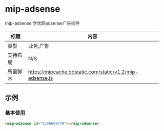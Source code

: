 # mip-adsense

mip-adsense 学优网adsense广告插件

标题|内容
----|----
类型|业务,广告
支持布局|N/S
所需脚本|https://mipcache.bdstatic.com/static/v1.2/mip-adsense.js

## 示例

### 基本使用
```html
<mip-adsense id="5396689749"></mip-adsense>
```
